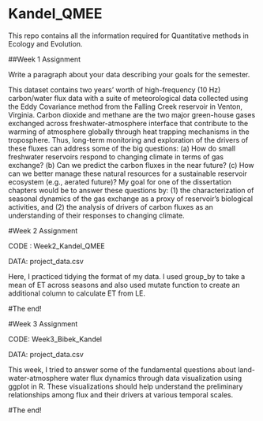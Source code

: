 # Kandel_QMEE
This repo contains all the information required for Quantitative methods in Ecology and Evolution.

<p> ##Week 1 Assignment
<p> Write a paragraph about your data describing your goals for the semester.

<p> This dataset contains two years’ worth of high-frequency (10 Hz) carbon/water flux data with a suite of meteorological data collected using the Eddy Covariance method from the Falling Creek reservoir in Venton, Virginia. Carbon dioxide and methane are the two major green-house gases exchanged across freshwater-atmosphere interface that contribute to the warming of atmosphere globally through heat trapping mechanisms in the troposphere. Thus, long-term monitoring and exploration of the drivers of these fluxes can address some of the big questions: (a) How do small freshwater reservoirs respond to changing climate in terms of gas exchange? (b) Can we predict the carbon fluxes in the near future? (c) How can we better manage these natural resources for a sustainable reservoir ecosystem (e.g., aerated future)? My goal for one of the dissertation chapters would be to answer these questions by: (1) the characterization of seasonal dynamics of the gas exchange as a proxy of reservoir’s biological activities, and (2) the analysis of drivers of carbon fluxes as an understanding of their responses to changing climate.


<p> #Week 2 Assignment
<p> CODE : Week2_Kandel_QMEE
<p> DATA: project_data.csv

Here, I practiced tidying the format of my data. I used group_by to take a mean of ET across seasons and also used mutate function to create an additional column to calculate ET from LE.

#The end!

<p> #Week 3 Assignment
<p> CODE: Week3_Bibek_Kandel
<p> DATA: project_data.csv

This week, I tried to answer some of the fundamental questions about land-water-atmosphere water flux dynamics through data visualization using ggplot in R. These visualizations should help understand the preliminary relationships among flux and their drivers at various temporal scales.

#The end!












